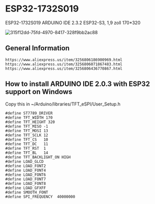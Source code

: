 # ESP32-1732S019
ESP32-1732S019 ARDUINO IDE 2.3.2 ESP32-S3, 1,9 zoll 170*320 

![315f12dd-75fd-4970-8417-328f9bb2ac88](https://github.com/OttoMeister/ESP32-1732S019/assets/12480979/2e7e7fbe-8a32-4804-abf7-d8c90f59159e)

## General Information
`https://www.aliexpress.us/item/3256806186900969.html`<br>
`https://www.aliexpress.us/item/3256806071867483.html` <br>
`https://www.aliexpress.us/item/3256806436770867.html` <br>

## How to install ARDUINO IDE 2.0.3 with ESP32 support on Windows



Copy this in ~/Arduino/libraries/TFT_eSPI/User_Setup.h
```
#define ST7789_DRIVER  
#define TFT_WIDTH 170
#define TFT_HEIGHT 320
#define TFT_MISO -1 
#define TFT_MOSI 13   
#define TFT_SCLK 12
#define TFT_CS   10 
#define TFT_DC   11 
#define TFT_RST  1 
#define TFT_BL   14
#define TFT_BACKLIGHT_ON HIGH
#define LOAD_GLCD  
#define LOAD_FONT2 
#define LOAD_FONT4 
#define LOAD_FONT6 
#define LOAD_FONT7
#define LOAD_FONT8 
#define LOAD_GFXFF 
#define SMOOTH_FONT
#define SPI_FREQUENCY  40000000
```








